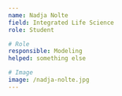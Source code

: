 ```yaml
---
name: Nadja Nolte 
field: Integrated Life Science 
role: Student

# Role
responsible: Modeling
helped: something else

# Image
image: /nadja-nolte.jpg
---
```

